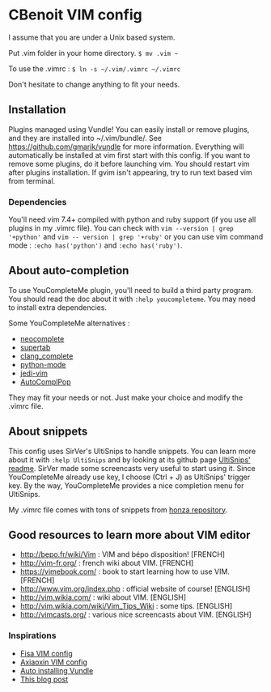 # CBenoit VIM config

I assume that you are under a Unix based system.

Put .vim folder in your home directory.
`$ mv .vim ~`

To use the .vimrc :
`$ ln -s ~/.vim/.vimrc ~/.vimrc`

Don't hesitate to change anything to fit your needs.

## Installation

Plugins managed using Vundle! You can easily install or remove plugins, and they are installed into ~/.vim/bundle/.
See https://github.com/gmarik/vundle for more information.
Everything will automatically be installed at vim first start with this config.
If you want to remove some plugins, do it before launching vim.
You should restart vim after plugins installation.
If gvim isn't appearing, try to run text based vim from terminal.

### Dependencies

You'll need vim 7.4+ compiled with python and ruby support (if you use all plugins in my .vimrc file).
You can check with `vim --version | grep '+python'` and `vim -- version | grep '+ruby'` or you can use vim command mode : `:echo has('python')` and `:echo has('ruby')`.

## About auto-completion

To use YouCompleteMe plugin, you'll need to build a third party program. You should read the doc about it with `:help youcompleteme`.
You may need to install extra dependencies.

Some YouCompleteMe alternatives :
+ [neocomplete](https://github.com/Shougo/neocomplete.vim)
+ [supertab](https://github.com/ervandew/supertab)
+ [clang_complete](https://github.com/Rip-Rip/clang_complete)
+ [python-mode](https://github.com/klen/python-mode)
+ [jedi-vim](https://github.com/davidhalter/jedi-vim)
+ [AutoComplPop](https://github.com/vim-scripts/AutoComplPop)

They may fit your needs or not. Just make your choice and modify the .vimrc file.

## About snippets

This config uses SirVer's UltiSnips to handle snippets.
You can learn more about it with `:help UltiSnips` and by looking at its github page [UltiSnips' readme](https://github.com/sirver/ultisnips).
SirVer made some screencasts very useful to start using it.
Since YouCompleteMe already use <Tab> key, I choose <c-j> (Ctrl + J) as UltiSnips' trigger key.
By the way, YouCompleteMe provides a nice completion menu for UltiSnips.

My .vimrc file comes with tons of snippets from [honza repository](https://github.com/honza/vim-snippets).

## Good resources to learn more about VIM editor

+ http://bepo.fr/wiki/Vim : VIM and bépo disposition! [FRENCH]
+ http://vim-fr.org/ : french wiki about VIM. [FRENCH] 
+ https://vimebook.com/ : book to start learning how to use VIM. [FRENCH]
+ http://www.vim.org/index.php : official website of course! [ENGLISH]
+ http://vim.wikia.com/ : wiki about VIM. [ENGLISH]
+ http://vim.wikia.com/wiki/Vim_Tips_Wiki : some tips. [ENGLISH]
+ http://vimcasts.org/ : various nice screencasts about VIM. [ENGLISH]

### Inspirations

+ [Fisa VIM config](https://github.com/fisadev/fisa-vim-config)
+ [Axiaoxin VIM config](https://github.com/axiaoxin/vim-settings)
+ [Auto installing Vundle](http://www.erikzaadi.com/2012/03/19/auto-installing-vundle-from-your-vimrc/)
+ [This blog post](http://nvie.com/posts/how-i-boosted-my-vim/)

